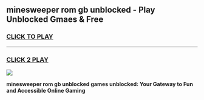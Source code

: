 
## minesweeper rom gb unblocked - Play Unblocked Gmaes & Free
<h3>
<a href="https://news.freeplayer.one?title=minesweeper_rom_gb_unblocked&ref=16F">CLICK TO PLAY</a></h3>
<hr>

<h3>
<a href="https://news.freeplayer.one?title=minesweeper_rom_gb_unblocked&ref=16F">CLICK 2 PLAY</a>
  
</h3>

<a href="https://news.freeplayer.one?title=minesweeper_rom_gb_unblocked&ref=16F/"><img src="https://clearcache.store/games.png"></a>


**minesweeper rom gb unblocked games unblocked: Your Gateway to Fun and Accessible Online Gaming**
